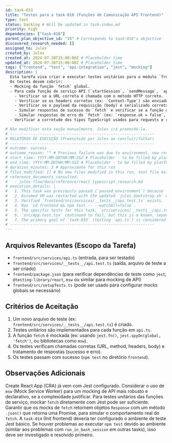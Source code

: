 ```yaml
---
id: task-033
title: "Testes para a task-018 (Funções de Comunicação API Frontend)"
type: test
status: backlog # Will be updated in task-index.md
priority: high
dependencies: ["task-018"]
parent_plan_objective_id: "15" # Corresponds to task-018's objective
discovered_research_needed: []
assigned_to: Jules
created_by: Jules
created_at: 2024-07-30T15:00:00Z # Placeholder time
updated_at: 2024-07-30T15:00:00Z # Placeholder time
tags: ["frontend", "test", "api-integration", "jest", "mocking"]
description: |
  Esta tarefa visa criar e executar testes unitários para o módulo `frontend/src/services/api.ts` implementado na `task-018`.
  Os testes devem cobrir:
  - Mocking da função `fetch` global.
  - Para cada função de serviço API (`startSession`, `sendMessage`, `approvePhase`, `generateFiles`):
    - Verificar se a URL correta é chamada com o método HTTP correto.
    - Verificar se os headers corretos (ex: `Content-Type`) são enviados.
    - Verificar se o payload da requisição (body) é serializado corretamente.
    - Simular respostas de sucesso do `fetch` e verificar se a função de serviço parseia e retorna os dados corretamente.
    - Simular respostas de erro do `fetch` (ex: `response.ok = false`, status 4xx, 5xx) e verificar se a função de serviço lança ou propaga o erro adequadamente.
  - Verificar a corretude dos tipos TypeScript usados para requests e responses.

# Não modificar esta seção manualmente. Jules irá preenchê-la.
# ---------------------------------------------------------------
# RELATÓRIO DE EXECUÇÃO (Preenchido por Jules ao concluir/falhar)
# ---------------------------------------------------------------
# outcome: success
# outcome_reason: "" # Previous failure was due to environment, now resolved.
# start_time: YYYY-MM-DDTHH:MM:SSZ # Placeholder - to be filled by platform
# end_time: YYYY-MM-DDTHH:MM:SSZ # Placeholder - to be filled by platform
# duration_minutes: 3 # Approximate for this run
# files_modified: [] # No new files modified in this run, test file existed from previous attempt. jules_bootstrap.sh was already modified.
# reference_documents_consulted:
#   - jules-flow/docs/reference/react_typescript_research.md
# execution_details: |
#   1. This task was previously paused (`paused_environment`) because `npm install --prefix frontend` was missing from `jules_bootstrap.sh` and `curl` was also missing.
#   2. Assumed VM was restarted with the updated `jules_bootstrap.sh` which now includes `npm install --prefix frontend` and `apt-get install curl`.
#   3. Verified `frontend/src/services/__tests__/api.test.ts` exists.
#   4. Ran `cd frontend && npm test -- --watchAll=false`.
#   5. The specific tests for this task, `src/services/__tests__/api.test.ts`, passed successfully.
#   6. `src/App.test.tsx` continued to fail, but this is a known, separate issue tracked by `task-038`.
#   7. The primary goal of `task-033` (testing `api.ts`) is considered achieved.
# ---------------------------------------------------------------
---
```


## Arquivos Relevantes (Escopo da Tarefa)
* `frontend/src/services/api.ts` (entrada, para ser testado)
* `frontend/src/services/__tests__/api.test.ts` (saída, arquivo de teste a ser criado)
* `frontend/package.json` (para verificar dependências de teste como `jest`, `@testing-library/react`, `msw` ou similar para mocking de API)
* `frontend/src/setupTests.ts` (pode ser usado para configurar mocks globais se necessário)

## Critérios de Aceitação
1. Um novo arquivo de teste (ex: `frontend/src/services/__tests__/api.test.ts`) é criado.
2. Testes unitários são implementados para cada função em `api.ts`.
3. A função `fetch` é mockada (ex: usando `jest.fn()`, `jest.spyOn(global, 'fetch')`, ou bibliotecas como `msw`).
4. Os testes verificam chamadas corretas (URL, method, headers, body) e tratamento de respostas (sucesso e erro).
5. Os testes passam com sucesso (`npm test` no diretório `frontend`).

## Observações Adicionais
Create React App (CRA) já vem com Jest configurado.
Considerar o uso de `msw` (Mock Service Worker) para um mocking de API mais robusto e declarativo, se a complexidade justificar. Para testes unitários das funções de serviço, mockar `fetch` diretamente com Jest pode ser suficiente.
Garantir que os mocks de `fetch` retornem objetos `Response` com um método `.json()` que retorna uma Promise, para simular o comportamento real do `fetch`.
A `task-014` (Init frontend) deveria ter configurado o ambiente de teste Jest básico.
Se houver problemas ao executar `npm test` devido ao ambiente (similar aos problemas com `run_in_bash_session` em outras tasks), isso deve ser investigado e resolvido primeiro.
